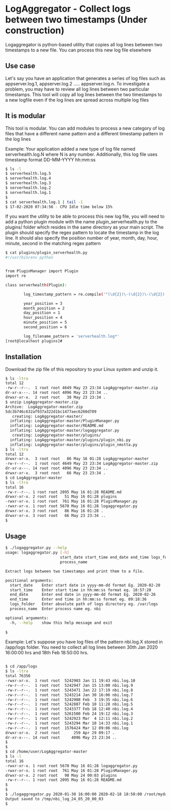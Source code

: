 # LogAggregator - Collect logs between two timestamps (Under construction)

Logaggregator is python-based utility that copies all log lines between two timestamps to a new file. You can process this new log file elsewhere

## Use case
Let's say you have an application that generates a series of log files such as appserver.log.1, appserver.log.2 ..... appserver.log.n.
To investigate a problem, you may have to review all log lines between two particular timestamps. This tool will copy all log lines between the two timestamps to a new logfile even if the log lines are spread across multiple log files

## It is modular
This tool is modular. You can add modules to process a new category of log files that have a different name pattern and a different timestamp pattern in the log lines

Example: Your application added a new type of log file named serverhealth.log.N where N is any number. Additionally, this log file uses timestamp format DD-MM-YYYY hh:mm:ss

 ````bash
$ ls -l
$ serverhealth.log.5
$ serverhealth.log.4
$ serverhealth.log.3
$ serverhealth.log.2
$ serverhealth.log.1
$
$ cat serverhealth.log.1 | tail -1
$ 17-02-2020 07:34:56 - CPU Idle time below 15%

````

If you want the utility to be able to process this new log file, you will need to add a python plugin module with the name plugin_serverhealth.py to the plugins/ folder which resides in the same directory as your main script. The plugin should specify the regex pattern to locate the timestamp in the log line. It should also specify the position number of year, month, day, hour, minute, second in the matching regex pattern

````bash
$ cat plugins/plugin_serverhealth.py
#!/usr/bin/env python


from PluginManager import Plugin
import re

class serverhealth(Plugin):

        log_timestamp_pattern = re.compile('^(\d{2})\-(\d{2})\-(\d{2}) (\d{2}):(\d{2}):(\d{2}).*$')

        year_position = 3
        month_position = 2
        day_position = 1
        hour_position = 4
        minute_position = 5
        second_position = 6

        log_filename_pattern = 'serverhealth.log*'
[root@localhost plugins]# 
````

## Installation

Download the zip file of this repository to your Linux system and unzip it. 

````bash
$ ls -ltra
total 12
-rw-r--r--.  1 root root 4649 May 23 23:34 LogAggregator-master.zip
dr-xr-x---. 14 root root 4096 May 23 23:34 ..
drwxr-xr-x.  2 root root   38 May 23 23:34 .
$ unzip LogAggregator-master.zip 
Archive:  LogAggregator-master.zip
5dc3b746c632af937a322d1bc1477aec6260d709
   creating: LogAggregator-master/
  inflating: LogAggregator-master/PluginManager.py  
  inflating: LogAggregator-master/README.md  
  inflating: LogAggregator-master/logaggregator.py  
   creating: LogAggregator-master/plugins/
  inflating: LogAggregator-master/plugins/plugin_nbi.py  
  inflating: LogAggregator-master/plugins/plugin_nmstta.py  
$ ls -ltra
total 12
drwxr-xr-x.  3 root root   86 May 16 01:28 LogAggregator-master
-rw-r--r--.  1 root root 4649 May 23 23:34 LogAggregator-master.zip
dr-xr-x---. 14 root root 4096 May 23 23:34 ..
drwxr-xr-x.  3 root root   66 May 23 23:34 .
$ cd LogAggregator-master
$ ls -ltra
total 16
-rw-r--r--. 1 root root 2095 May 16 01:28 README.md
drwxr-xr-x. 2 root root   51 May 16 01:28 plugins
-rwxr-xr-x. 1 root root  761 May 16 01:28 PluginManager.py
-rwxr-xr-x. 1 root root 5670 May 16 01:28 logaggregator.py
drwxr-xr-x. 3 root root   86 May 16 01:28 .
drwxr-xr-x. 3 root root   66 May 23 23:34 ..
$

````

## Usage

````bash
$ ./logaggregator.py --help
usage: logaggregator.py [-h]
                        start_date start_time end_date end_time logs_folder
                        process_name

Extract logs between two timestamps and print them to a file.

positional arguments:
  start_date    Enter start date in yyyy-mm-dd format Eg. 2020-02-20
  start_time    Enter start time in hh:mm:ss format eg. 18:57:20
  end_date      Enter end date in yyyy-mm-dd format Eg. 2020-02-26
  end_time      Enter end time in hh:mm:ss format eg. 09:18:36
  logs_folder   Enter absolute path of logs directory eg. /var/logs
  process_name  Enter process name eg. nbi

optional arguments:
  -h, --help    show this help message and exit
  
$
````

Example:
Let's suppose you have log files of the pattern nbi.log.X stored in /app/logs folder. 
You need to collect all log lines between 30th Jan 2020 16:00:00 hrs and 18th Feb 18:50:00 hrs.

````bash

$ cd /app/logs
$ ls -ltra
total 76356
-rwxr-xr-x.  1 root root  5242903 Jan 11 19:43 nbi.log.10
-rw-r--r--.  1 root root  5242947 Jan 15 13:00 nbi.log.9
-rw-r--r--.  1 root root  5243471 Jan 22 17:19 nbi.log.8
-rw-r--r--.  1 root root  5243214 Jan 30 16:06 nbi.log.7
-rw-r--r--.  1 root root  5242908 Feb  3 19:35 nbi.log.6
-rw-r--r--.  1 root root  5242887 Feb 10 11:28 nbi.log.5
-rw-r--r--.  1 root root  5243377 Feb 18 12:40 nbi.log.4
-rw-r--r--.  1 root root  5261500 Feb 24 19:12 nbi.log.3
-rw-r--r--.  1 root root  5242923 Mar  4 12:11 nbi.log.2
-rw-r--r--.  1 root root  5243294 Mar 10 14:33 nbi.log.1
-rw-r--r--.  1 root root  1576424 Mar 12 09:06 nbi.log
drwxr-xr-x.  2 root root      259 Apr 29 09:17 .
dr-xr-x---. 14 root root     4096 May 23 23:34 ..
$
$
$ cd /home/user/LogAggregator-master
$ ls -l
total 16
-rwxr-xr-x. 1 root root 5670 May 16 01:28 logaggregator.py
-rwxr-xr-x. 1 root root  761 May 16 01:28 PluginManager.py
drwxr-xr-x. 2 root root   98 May 24 00:03 plugins
-rw-r--r--. 1 root root 2095 May 16 01:28 README.md
$
$
$ ./logaggregator.py 2020-01-30 16:00:00 2020-02-18 18:50:00 /root/mydata/ nbi
Output saved to /tmp/nbi_log_24_05_20_00_03
$
````
